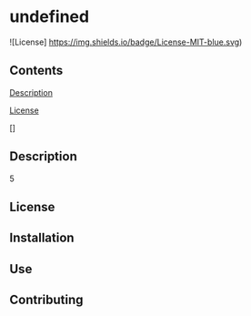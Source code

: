 # undefined #

  

  ![License] https://img.shields.io/badge/License-MIT-blue.svg)

  ## Contents ##

  [Description](#description)

  [License](#license)

  []

  ## Description ##

  5

  ## License ##

  ## Installation ##

  ## Use ##

  ## Contributing ##


